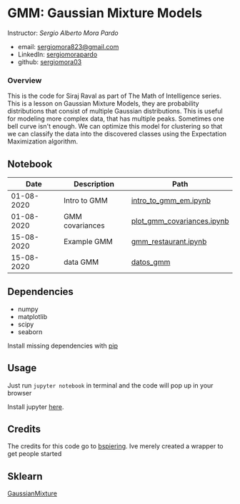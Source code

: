# GMM: Gaussian Mixture Models

Instructor: _Sergio Alberto Mora Pardo_
* email: [sergiomora823@gmail.com](mailto:sergiomora823@gmail.com)
* LinkedIn: [sergiomorapardo](https://www.linkedin.com/in/sergiomorapardo/)
* github: [sergiomora03](https://github.com/sergiomora03)

### Overview

This is the code for Siraj Raval as part of The Math of Intelligence series. 
This is a lesson on Gaussian Mixture Models, they are probability distributions that consist of multiple Gaussian distributions.
This is useful for modeling more complex data, that has multiple peaks. Sometimes one bell curve isn't enough. We can optimize
this model for clustering so that we can classify the data into the discovered classes using the Expectation Maximization
algorithm. 

## Notebook

|Date|Description|Path|
|----|-----------|----|
| 01-08-2020 |Intro to GMM|[intro_to_gmm_em.ipynb](https://nbviewer.jupyter.org/github/sergiomora03/Gaussian_Mixture_Models/blob/master/intro_to_gmm_%26_em.ipynb)|
| 01-08-2020 |GMM covariances|[plot_gmm_covariances.ipynb](https://nbviewer.jupyter.org/github/sergiomora03/GMM-Gaussian-Mixture-Models/blob/master/plot_gmm_covariances.ipynb)|
| 15-08-2020 |Example GMM|[gmm_restaurant.ipynb](https://nbviewer.jupyter.org/github/conorosully/medium-articles/blob/master/src/gmm_restaurant.ipynb)|
| 15-08-2020 |data GMM|[datos_gmm](https://github.com/ajpelaezr/datos_gmm)|


## Dependencies

* numpy 
* matplotlib
* scipy
* seaborn

Install missing dependencies with [pip](https://pip.pypa.io/en/stable/)

## Usage

Just run `jupyter notebook` in terminal and the code will pop up in your browser

Install jupyter [here](http://jupyter.readthedocs.io/en/latest/install.html).

## Credits

The credits for this code go to [bspiering](https://github.com/brianspiering). Ive merely created a wrapper to get people started

## Sklearn
[GaussianMixture](https://scikit-learn.org/stable/modules/generated/sklearn.mixture.GaussianMixture.html#sklearn.mixture.GaussianMixture)

